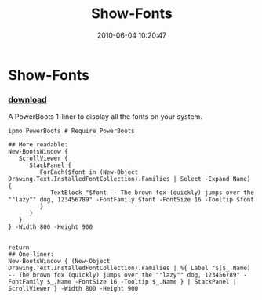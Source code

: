 ﻿---
pid:            1898
parent:         0
children:       
poster:         Joel Bennett
title:          Show-Fonts
date:           2010-06-04 10:20:47
description:    A PowerBoots 1-liner to display all the fonts on your system.
format:         posh
---

# Show-Fonts

### [download](1898.ps1)  

A PowerBoots 1-liner to display all the fonts on your system.

```posh
ipmo PowerBoots # Require PowerBoots

## More readable:
New-BootsWindow { 
   ScrollViewer { 
      StackPanel { 
         ForEach($font in (New-Object Drawing.Text.InstalledFontCollection).Families | Select -Expand Name) {
            TextBlock "$font -- The brown fox (quickly) jumps over the ""lazy"" dog, 123456789" -FontFamily $font -FontSize 16 -Tooltip $font
         }
      }
   }
} -Width 800 -Height 900


return
## One-liner:
New-BootsWindow { (New-Object Drawing.Text.InstalledFontCollection).Families | %{ Label "$($_.Name) -- The brown fox (quickly) jumps over the ""lazy"" dog, 123456789" -FontFamily $_.Name -FontSize 16 -Tooltip $_.Name } | StackPanel | ScrollViewer } -Width 800 -Height 900
```
